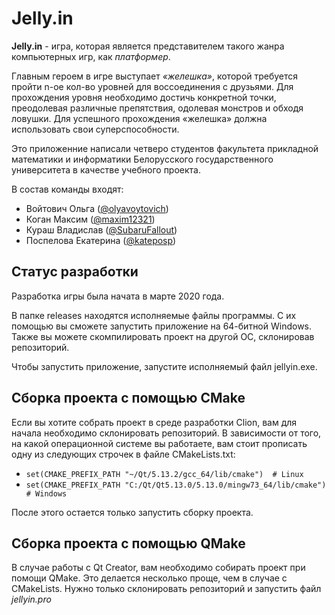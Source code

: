 # Jelly.in

**Jelly.in** - игра, которая является представителем такого жанра компьютерных 
игр, как *платформер*.

Главным героем в игре выступает *«желешка»*, которой требуется пройти n-ое 
кол-во уровней для воссоединения с друзьями. Для прохождения уровня необходимо 
достичь конкретной точки, преодолевая различные препятствия, одолевая монстров
и обходя ловушки. Для успешного прохождения «желешка» должна использовать свои
суперспособности.

Это приложенние написали четверо студентов факультета прикладной математики и
информатики Белорусского государственного университета в качестве учебного
проекта.

В состав команды входят:
* Войтович Ольга ([@olyavoytovich](https://github.com/olyavoytovich))
* Коган Максим ([@maxim12321](https://github.com/maxim12321))
* Кураш Владислав ([@SubaruFallout](https://github.com/SubaruFallout))
* Поспелова Екатерина ([@kateposp](https://github.com/kateposp))

## Статус разработки
Разработка игры была начата в марте 2020 года.

В папке releases находятся исполняемые файлы программы. С их помощью вы
сможете запустить приложение на 64-битной Windows. Также вы можете
скомпилировать проект на другой ОС, склонировав репозиторий.

Чтобы запустить приложение, запустите исполняемый файл jellyin.exe.    

## Сборка проекта с помощью CMake
Если вы хотите собрать проект в среде разработки Clion, вам для начала
необходимо склонировать репозиторий.
В зависимости от того, на какой операционной системе вы работаете, вам стоит
 прописать одну из следующих строчек в файле CMakeLists.txt:
* `set(CMAKE_PREFIX_PATH "~/Qt/5.13.2/gcc_64/lib/cmake")  # Linux`
* `set(CMAKE_PREFIX_PATH "C:/Qt/Qt5.13.0/5.13.0/mingw73_64/lib/cmake") # Windows`

После этого остается только запустить сборку проекта.

## Сборка проекта с помощью QMake
В случае работы с Qt Creator, вам необходимо собирать проект при помощи QMake.
Это делается несколько проще, чем в случае с CMakeLists. Нужно только
склонировать репозиторий и запустить файл *jellyin.pro*
